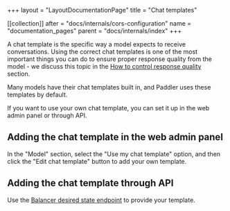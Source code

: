 +++
layout = "LayoutDocumentationPage"
title = "Chat templates"

[[collection]]
after = "docs/internals/cors-configuration"
name = "documentation_pages"
parent = "docs/internals/index"
+++

A chat template is the specific way a model expects to receive conversations. Using the correct chat templates is one of the most important things you can do to ensure proper response quality from the model - we discuss this topic in the [How to control response quality](docs/best-practices/how-to-control-response-quality) section.

Many models have their chat templates built in, and Paddler uses these templates by default.

If you want to use your own chat template, you can set it up in the web admin panel or through API.

## Adding the chat template in the web admin panel

In the "Model" section, select the "Use my chat template" option, and then click the "Edit chat template" button to add your own template.

## Adding the chat template through API

Use the [Balancer desired state endpoint](api/management-service/put-balancer-desired-state) to provide your template.
